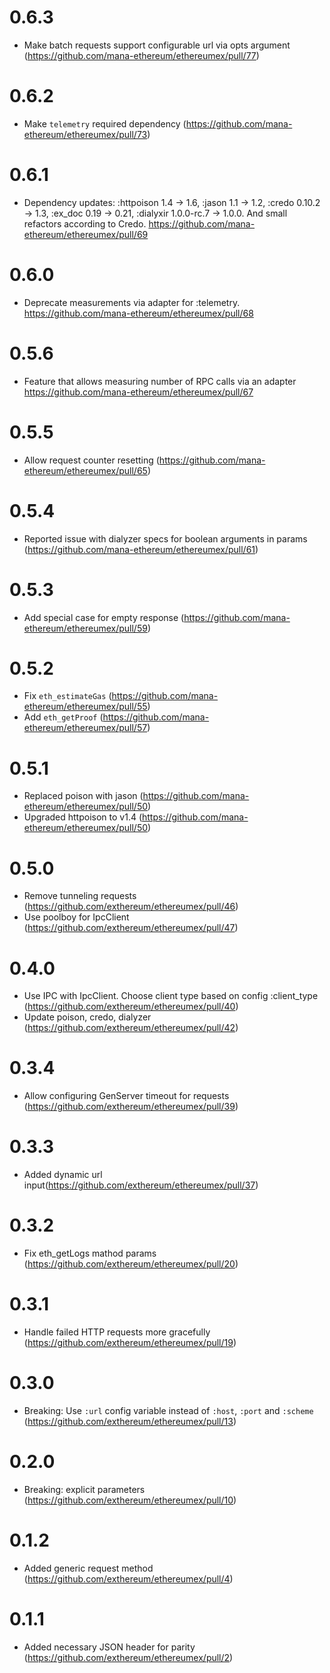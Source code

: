 # 0.6.3
* Make batch requests support configurable url via opts argument (https://github.com/mana-ethereum/ethereumex/pull/77)

# 0.6.2
* Make `telemetry` required dependency (https://github.com/mana-ethereum/ethereumex/pull/73)

# 0.6.1
* Dependency updates: :httpoison 1.4 -> 1.6, :jason 1.1 -> 1.2, :credo 0.10.2 -> 1.3, :ex_doc 0.19 -> 0.21, :dialyxir 1.0.0-rc.7 -> 1.0.0. And small refactors according to Credo. https://github.com/mana-ethereum/ethereumex/pull/69

# 0.6.0
* Deprecate measurements via adapter for :telemetry. https://github.com/mana-ethereum/ethereumex/pull/68

# 0.5.6
* Feature that allows measuring number of RPC calls via an adapter https://github.com/mana-ethereum/ethereumex/pull/67

# 0.5.5
* Allow request counter resetting (https://github.com/mana-ethereum/ethereumex/pull/65)

# 0.5.4
* Reported issue with dialyzer specs for boolean arguments in params (https://github.com/mana-ethereum/ethereumex/pull/61)

# 0.5.3
* Add special case for empty response (https://github.com/mana-ethereum/ethereumex/pull/59)

# 0.5.2
* Fix `eth_estimateGas` (https://github.com/mana-ethereum/ethereumex/pull/55)
* Add `eth_getProof` (https://github.com/mana-ethereum/ethereumex/pull/57)

# 0.5.1
* Replaced poison with jason (https://github.com/mana-ethereum/ethereumex/pull/50)
* Upgraded httpoison to v1.4 (https://github.com/mana-ethereum/ethereumex/pull/50)

# 0.5.0
* Remove tunneling requests (https://github.com/exthereum/ethereumex/pull/46)
* Use poolboy for IpcClient (https://github.com/exthereum/ethereumex/pull/47)

# 0.4.0
* Use IPC with IpcClient. Choose client type based on config :client_type (https://github.com/exthereum/ethereumex/pull/40)
* Update poison, credo, dialyzer (https://github.com/exthereum/ethereumex/pull/42)

# 0.3.4
* Allow configuring GenServer timeout for requests (https://github.com/exthereum/ethereumex/pull/39)

# 0.3.3
* Added dynamic url input(https://github.com/exthereum/ethereumex/pull/37)

# 0.3.2
* Fix eth_getLogs mathod params (https://github.com/exthereum/ethereumex/pull/20)

# 0.3.1
* Handle failed HTTP requests more gracefully (https://github.com/exthereum/ethereumex/pull/19)

# 0.3.0
* Breaking: Use `:url` config variable instead of `:host`, `:port` and `:scheme` (https://github.com/exthereum/ethereumex/pull/13)

# 0.2.0
* Breaking: explicit parameters (https://github.com/exthereum/ethereumex/pull/10)

# 0.1.2
* Added generic request method (https://github.com/exthereum/ethereumex/pull/4)

# 0.1.1
* Added necessary JSON header for parity (https://github.com/exthereum/ethereumex/pull/2)

